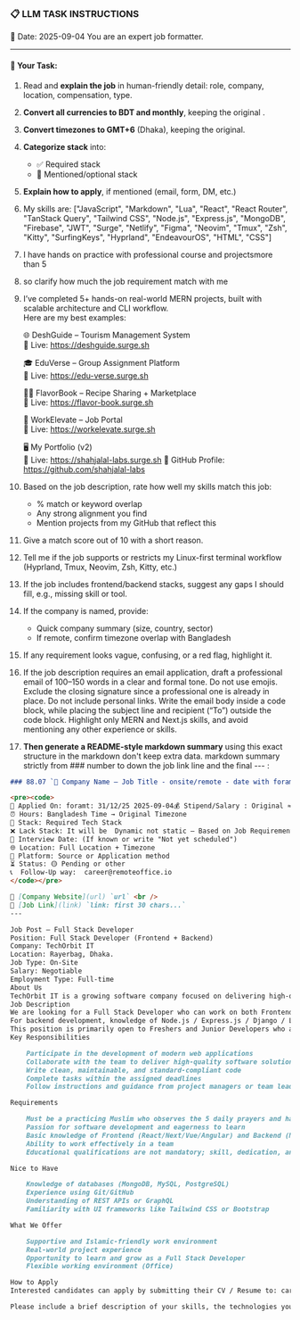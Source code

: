 ### 📋 LLM TASK INSTRUCTIONS  
📅 Date: 2025-09-04
You are an expert job formatter.

---

#### 🔧 Your Task:
1. Read and **explain the job** in human-friendly detail: role, company, location, compensation, type.  
2. **Convert all currencies to BDT and monthly**, keeping the original .  
3. **Convert timezones to GMT+6** (Dhaka), keeping the original.  
4. **Categorize stack** into:  
   - ✅ Required stack  
   - 🔧 Mentioned/optional stack  
5. **Explain how to apply**, if mentioned (email, form, DM, etc.)  
7. My skills are: ["JavaScript", "Markdown", "Lua", "React", "React Router", "TanStack Query", "Tailwind CSS", "Node.js", "Express.js", "MongoDB", "Firebase", "JWT", "Surge", "Netlify", "Figma", "Neovim", "Tmux", "Zsh", "Kitty", "SurfingKeys", "Hyprland", "EndeavourOS", "HTML", "CSS"]
8. I have hands on practice with professional course and projectsmore than 5
9. so clarify how much the job requirement match with me 
10. I’ve completed 5+ hands-on real-world MERN projects, built with scalable architecture and CLI workflow.  
    Here are my best examples:

    🌐 DeshGuide – Tourism Management System  
    🔗 Live: https://deshguide.surge.sh

    🎓 EduVerse – Group Assignment Platform  
    🔗 Live: https://edu-verse.surge.sh

    🧑‍🍳 FlavorBook – Recipe Sharing + Marketplace  
    🔗 Live: https://flavor-book.surge.sh

    💼 WorkElevate – Job Portal  
    🔗 Live: https://workelevate.surge.sh

    🖥️ My Portfolio (v2)  
    🔗 Live: https://shahjalal-labs.surge.sh
    🚀 GitHub Profile: https://github.com/shahjalal-labs

11. Based on the job description, rate how well my skills match this job:  
    - % match or keyword overlap  
    - Any strong alignment you find  
    - Mention projects from my GitHub that reflect this

12. Give a match score out of 10 with a short reason.

13. Tell me if the job supports or restricts my Linux-first terminal workflow (Hyprland, Tmux, Neovim, Zsh, Kitty, etc.)

14. If the job includes frontend/backend stacks, suggest any gaps I should fill, e.g., missing skill or tool.

15. If the company is named, provide:  
    - Quick company summary (size, country, sector)  
    - If remote, confirm timezone overlap with Bangladesh

16. If any requirement looks vague, confusing, or a red flag, highlight it.

17. If the job description requires an email application, draft a professional email of 100–150 words in a clear and formal tone. Do not use emojis. Exclude the closing signature since a professional one is already in place. Do not include personal links. Write the email body inside a code block, while placing the subject line and recipient (“To”) outside the code block. Highlight only MERN and Next.js skills, and avoid mentioning any other experience or skills.

18. **Then generate a README-style markdown summary** using this exact structure in the markdown don't keep extra data. markdown summary strictly from ### number to down the job link line and the final --- :
```markdown
### 88.07 `🏢 Company Name — Job Title - onsite/remote - date with foramt: 31/12/25 - BDT salary`

<pre><code>
📅 Applied On: foramt: 31/12/25 2025-09-04💰 Stipend/Salary : Original ≈ Converted BDT / Monthly
⏰ Hours: Bangladesh Time → Original Timezone
🧰 Stack: Required Tech Stack
❌ Lack Stack: It will be  Dynamic not static – Based on Job Requirements: For your example added: mysql, postgres, redis, docker, nginx, aws, gcp, azure, firebase, netlify, surge, figma, sketch, etc.
📆 Interview Date: (If known or write "Not yet scheduled")
🌐 Location: Full Location + Timezone
🧭 Platform: Source or Application method
⏳ Status: 🟡 Pending or other
📞  Follow-Up way:  career@remoteoffice.io
</code></pre>

🔗 [Company Website](url) `url` <br />
🔗 [Job Link](link) `link: first 30 chars...`
---

Job Post – Full Stack Developer
Position: Full Stack Developer (Frontend + Backend)
Company: TechOrbit IT
Location: Rayerbag, Dhaka.
Job Type: On-Site
Salary: Negotiable
Employment Type: Full-time
About Us
TechOrbit IT is a growing software company focused on delivering high-quality web applications and software solutions using modern technologies. Our mission is to foster a professional yet Islamic work environment, encouraging talented developers to grow and gain practical experience through real-world projects.
Job Description
We are looking for a Full Stack Developer who can work on both Frontend and Backend development. The ideal candidate should have a basic understanding of React.js / Next.js / Vue.js / Angular for frontend development.
For backend development, knowledge of Node.js / Express.js / Django / Laravel or similar technologies is required.
This position is primarily open to Freshers and Junior Developers who are eager to learn, grow, and contribute actively to projects.
Key Responsibilities

    Participate in the development of modern web applications
    Collaborate with the team to deliver high-quality software solutions
    Write clean, maintainable, and standard-compliant code
    Complete tasks within the assigned deadlines
    Follow instructions and guidance from project managers or team leads

Requirements

    Must be a practicing Muslim who observes the 5 daily prayers and has an Islamic mindset
    Passion for software development and eagerness to learn
    Basic knowledge of Frontend (React/Next/Vue/Angular) and Backend (Node/Express/Django/Laravel) development
    Ability to work effectively in a team
    Educational qualifications are not mandatory; skill, dedication, and mindset are more important

Nice to Have

    Knowledge of databases (MongoDB, MySQL, PostgreSQL)
    Experience using Git/GitHub
    Understanding of REST APIs or GraphQL
    Familiarity with UI frameworks like Tailwind CSS or Bootstrap

What We Offer

    Supportive and Islamic-friendly work environment
    Real-world project experience
    Opportunity to learn and grow as a Full Stack Developer
    Flexible working environment (Office)

How to Apply
Interested candidates can apply by submitting their CV / Resume to: career@techorbitit.com

Please include a brief description of your skills, the technologies you are familiar with, and why you want to join TechOrbit IT.

```